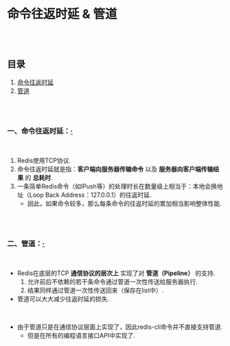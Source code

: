 # 命令往返时延 & 管道

<br><br>

## 目录

1. [命令往返时延]()
2. [管道]()

<br><br>

### 一、命令往返时延：[·](#目录)

<br>

1. Redis使用TCP协议.
2. 命令往返时延就是指：**客户端向服务器传输命令** 以及 **服务器向客户端传输结果** 的 **总耗时**.
3. 一条简单Redis命令（如lPush等）的处理时长在数量级上相当于：本地会换地址（Loop Back Address：127.0.0.1）的往返时延.
   - 因此，如果命令较多，那么每条命令的往返时延的累加相当影响整体性能.

<br><br>

### 二、管道：[·](#目录)

<br>

- Redis在底层的TCP **通信协议的层次上** 实现了对 **管道（Pipeline）** 的支持.
   1. 允许前后不依赖的若干条命令通过管道一次性传送给服务器执行.
   2. 结果同样通过管道一次性传送回来（保存在list中）.
- 管道可以大大减少往返时延的损失.

<br>

- 由于管道只是在通信协议层面上实现了，因此redis-cli命令并不直接支持管道.
   - 但是在所有的编程语言接口API中实现了.

